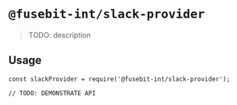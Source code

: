 # `@fusebit-int/slack-provider`

> TODO: description

## Usage

```
const slackProvider = require('@fusebit-int/slack-provider');

// TODO: DEMONSTRATE API
```
